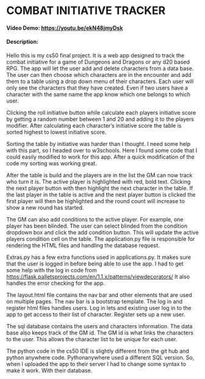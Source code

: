 # COMBAT INITIATIVE TRACKER
#### Video Demo:  https://youtu.be/ekN48jmyDsk
#### Description:

Hello this is my cs50 final project. It is a web app designed to track the combat initiative for a game of Dungeons and Dragons or any d20 based RPG. The app will let the user add and delete characters from a data base. The user can then choose which characters are in the encounter and add them to a table using a drop down menu of their characters. Each user will only see the characters that they have created. Even if two users have a character with the same name the app know which one belongs to which user.

Clicking the roll initiative button while calculate each players initiative score by getting a random number between 1 and 20 and adding it to the players modifier. After calculating each character’s initiative score the table is sorted highest to lowest initiative score.

Sorting the table by initiative was harder than I thought. I need some help with this part, so I headed over to w3schools. Here I found some code that I could easily modified to work for this app. After a quick modification of the code my sorting was working great.

After the table is build and the players are in the list the GM can now track who turn it is. The active player is highlighted with red, bold text. Clicking the next player button with then highlight the next character in the table. If the last player in the table is active and the next player button is clicked the first player will then be highlighted and the round count will increase to show a new round has started.

The GM can also add conditions to the active player. For example, one player has been blinded. The user can select blinded from the condition dropdown box and click the add condition button. This will update the active players condition cell on the table.
The application.py file is responsible for rendering the HTML files and handling the database request.

Extras.py has a few extra functions used in applications.py. It makes sure that the user is logged in before being able to use the app. I had to get some help with the log in code from https://flask.palletsprojects.com/en/1.1.x/patterns/viewdecorators/ It also handles the error checking for the app.

The layout.html file contains the nav bar and other elements that are used on multiple pages. The nav bar is a bootstrap template.
The log in and register html files handles users. Log in lets and existing user log in to the app to get access to their list of character. Register sets up a new user.

The sql database contains the users and characters information. The data base also keeps track of the GM id. The GM id is what links the characters to the user. This allows the character list to be unique for each user.

The python code in the cs50 IDE is slightly different from the git hub and python anywhere code. Pythonanywhere used a different SQL version. So, when I uploaded the app to their server I had to change some syntax to make it work. With their database.



